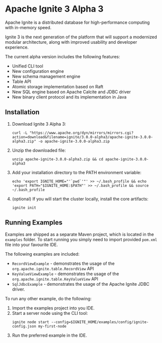 # Apache Ignite 3 Alpha 3

Apache Ignite is a distributed database for high-performance computing with in-memory speed.

Ignite 3 is the next generation of the platform that will support a modernized modular architecture,
along with improved usability and developer experience.

The current alpha version includes the following features:
* Unified CLI tool
* New configuration engine
* New schema management engine
* Table API
* Atomic storage implementation based on Raft
* New SQL engine based on Apache Calcite and JDBC driver
* New binary client protocol and its implementation in Java

## Installation

1. Download Ignite 3 Alpha 3:
   ```
   curl -L "https://www.apache.org/dyn/mirrors/mirrors.cgi?action=download&filename=ignite/3.0.0-alpha3/apache-ignite-3.0.0-alpha3.zip" -o apache-ignite-3.0.0-alpha3.zip
   ```
2. Unzip the downloaded file:
   ```
   unzip apache-ignite-3.0.0-alpha3.zip && cd apache-ignite-3.0.0-alpha3
   ```
3. Add your installation directory to the PATH environment variable:
   ```
   echo 'export IGNITE_HOME="'`pwd`'"' >> ~/.bash_profile && echo 'export PATH="$IGNITE_HOME:$PATH"' >> ~/.bash_profile && source ~/.bash_profile
   ```
4. (optional) If you will start the cluster locally, install the core artifacts:
   ```
   ignite init
   ```

## Running Examples

Examples are shipped as a separate Maven project, which is located in the `examples` folder.
To start running you simply need to import provided `pom.xml` file into your favourite IDE.

The following examples are included:
* `RecordViewExample` - demonstrates the usage of the `org.apache.ignite.table.RecordView` API
* `KeyValueViewExample` - demonstrates the usage of the `org.apache.ignite.table.KeyValueView` API
* `SqlJdbcExample` - demonstrates the usage of the Apache Ignite JDBC driver.

To run any other example, do the following:
1. Import the examples project into you IDE.
2. Start a server node using the CLI tool:
   ```
   ignite node start --config=$IGNITE_HOME/examples/config/ignite-config.json my-first-node
   ```
3. Run the preferred example in the IDE.
